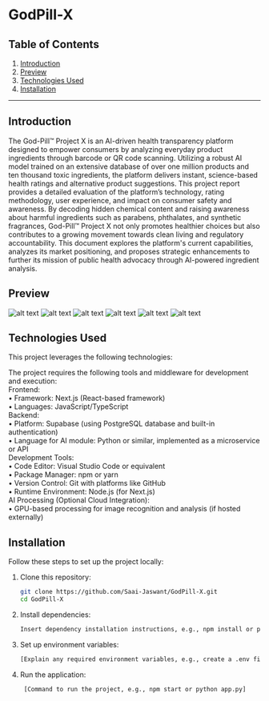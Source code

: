# GodPill-X

## Table of Contents

1. [Introduction](#introduction)
2. [Preview](#preview)
3. [Technologies Used](#technologies-used)
4. [Installation](#installation)

---

## Introduction

The God-Pill™ Project X is an AI-driven health transparency platform designed to empower
consumers by analyzing everyday product ingredients through barcode or QR code scanning.
Utilizing a robust AI model trained on an extensive database of over one million products and ten
thousand toxic ingredients, the platform delivers instant, science-based health ratings and
alternative product suggestions. This project report provides a detailed evaluation of the
platform’s technology, rating methodology, user experience, and impact on consumer safety and
awareness. By decoding hidden chemical content and raising awareness about harmful
ingredients such as parabens, phthalates, and synthetic fragrances, God-Pill™ Project X not only
promotes healthier choices but also contributes to a growing movement towards clean living and
regulatory accountability. This document explores the platform's current capabilities, analyzes its
market positioning, and proposes strategic enhancements to further its mission of public health
advocacy through AI-powered ingredient analysis.

## Preview
  ![alt text](https://github.com/Saai-Jaswant/GodPill-X/blob/main/1.png)
  ![alt text](https://github.com/Saai-Jaswant/GodPill-X/blob/main/2.png)
  ![alt text](https://github.com/Saai-Jaswant/GodPill-X/blob/main/3.png)
  ![alt text](https://github.com/Saai-Jaswant/GodPill-X/blob/main/4.png)
  ![alt text](https://github.com/Saai-Jaswant/GodPill-X/blob/main/5.png)
  ![alt text](https://github.com/Saai-Jaswant/GodPill-X/blob/main/6.png)
  
  
## Technologies Used

This project leverages the following technologies:</br>

The project requires the following tools and middleware for development and execution:</br>
Frontend:</br>
• Framework: Next.js (React-based framework)</br>
• Languages: JavaScript/TypeScript</br>
Backend:</br>
• Platform: Supabase (using PostgreSQL database and built-in authentication)</br>
• Language for AI module: Python or similar, implemented as a microservice or API</br>
Development Tools:</br>
• Code Editor: Visual Studio Code or equivalent</br>
• Package Manager: npm or yarn</br>
• Version Control: Git with platforms like GitHub</br>
• Runtime Environment: Node.js (for Next.js)</br>
AI Processing (Optional Cloud Integration):</br>
• GPU-based processing for image recognition and analysis (if hosted externally)</br>

## Installation

Follow these steps to set up the project locally:</br>

1. Clone this repository:</br>
   ```bash
   git clone https://github.com/Saai-Jaswant/GodPill-X.git
   cd GodPill-X
   
2. Install dependencies:</br>
   ```bash
   Insert dependency installation instructions, e.g., npm install or pip install -r requirements.txt]

3. Set up environment variables:</br>
   ```bash
   [Explain any required environment variables, e.g., create a .env file]


4. Run the application:</br>
   ```bash
    [Command to run the project, e.g., npm start or python app.py]



